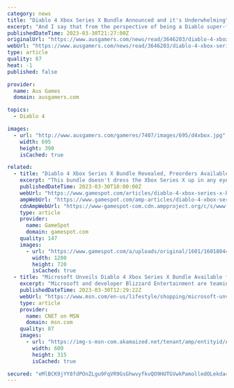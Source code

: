```yaml
---
category: news
title: "Diablo 4 Xbox Series X Bundle Announced and it's Underwhelming"
excerpt: "And I say that from the perspective of being a Diablo super-fan. After seeing the news that there was an \"Xbox Series X – Diablo IV Bundle\" coming June 6, 2023, for AUD 849, my mind quickly wondered ..."
publishedDateTime: 2023-03-30T21:27:00Z
originalUrl: "https://www.ausgamers.com/news/read/3646203/diablo-4-xbox-series-x-bundle-announced-and-its-underwhelming"
webUrl: "https://www.ausgamers.com/news/read/3646203/diablo-4-xbox-series-x-bundle-announced-and-its-underwhelming"
type: article
quality: 87
heat: -1
published: false

provider:
  name: Aus Games
  domain: ausgamers.com

topics:
  - Diablo 4

images:
  - url: "http://www.ausgamers.com/gameres/7407/images/695/d4xbox.jpg"
    width: 695
    height: 390
    isCached: true

related:
  - title: "Diablo 4 Xbox Series X Bundle Revealed, Preorders Available Now"
    excerpt: "This bundle doesn't dress the Xbox Series X up in any eye-catching colors, but the retail box does feature Diablo IV antagonist Lilith as she glares into your soul. It's a very ni ..."
    publishedDateTime: 2023-03-30T10:00:00Z
    webUrl: "https://www.gamespot.com/articles/diablo-4-xbox-series-x-bundle-revealed-preorders-available-now/1100-6512834/"
    ampWebUrl: "https://www.gamespot.com/amp-articles/diablo-4-xbox-series-x-bundle-revealed-preorders-available-now/1100-6512834/"
    cdnAmpWebUrl: "https://www-gamespot-com.cdn.ampproject.org/c/s/www.gamespot.com/amp-articles/diablo-4-xbox-series-x-bundle-revealed-preorders-available-now/1100-6512834/"
    type: article
    provider:
      name: GameSpot
      domain: gamespot.com
    quality: 147
    images:
      - url: "https://www.gamespot.com/a/uploads/original/1601/16018044/4118556-diablo-4-xbox.jpg"
        width: 1280
        height: 720
        isCached: true
  - title: "Microsoft Unveils Diablo 4 Xbox Series X Bundle Available for Preorder"
    excerpt: "Microsoft and developer Blizzard Entertainment are teaming up for a special Xbox bundle ahead of highly-anticipated release of Diablo 4. The Diablo 4 Xbox Series Bundle is available for preorder ..."
    publishedDateTime: 2023-03-30T12:29:22Z
    webUrl: "https://www.msn.com/en-us/lifestyle/shopping/microsoft-unveils-diablo-4-xbox-series-x-bundle-available-for-preorder/ar-AA19hu2u"
    type: article
    provider:
      name: CNET on MSN
      domain: msn.com
    quality: 87
    images:
      - url: "https://img-s-msn-com.akamaized.net/tenant/amp/entityid/AA19hIfs.img?h=315&w=600&m=6&q=60&o=t&l=f&f=jpg&x=812&y=221"
        width: 600
        height: 315
        isCached: true

secured: "eMlBCK9jYY8fdPOnZLgu9FqVR9GsGhwvyfkvQO9HUTGVwkPamolledOLekda4rH6M5rgZICGFj4Bw28v9K/mVjGxKGvaOoZ6NWn4aiK80pyxmDLF9CJHSS5Bs9+x3/Qs7sEaZhGfGv2bCeb/EObvZAKLDHZQfUXGyzHDN7k/hVDQoD85kJv46fPJzq1r37JSCIAsgsXAAbppK0oSoxcU4XTNw6d8Ggkx4PAVcTm4ZPlUNk8TXnFwE9FAPeGMnHZY1YwZQp+inDTgMlSPRtcIuSD7H6tTOdiW7RFDCxqOA4ltJGiXixhZL9XRm/NExAAg+YQVzpG+k4QarjY/6hSdLAh2g2Bd/4DKUaEYQneWoeQ=;Kv3lP/D2ypPIkXS6Lor01w=="
---
```


